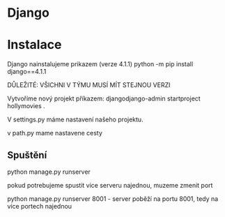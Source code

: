 # Django

# Instalace
Django nainstalujeme prikazem (verze 4.1.1)
python -m pip install django==4.1.1

DŮLEŽITÉ: VŠICHNI V TÝMU MUSÍ MÍT STEJNOU VERZI

Vytvoříme nový projekt příkazem:
djangodjango-admin startproject hollymovies .

V settings.py máme nastavení našeho projektu.

v path.py mame nastavene cesty

## Spuštění

python manage.py runserver

pokud potrebujeme spustit vice serveru najednou, muzeme zmenit port 

python manage.py runserver 8001 - server poběží na portu 8001, tedy na více portech najednou



